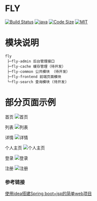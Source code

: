 # FLY
[![Build Status](https://travis-ci.com/peng49/fly.svg?branch=master)](https://travis-ci.com/peng49/fly)
[![java](https://img.shields.io/badge/language-java-orange.svg)](https://github.com/peng49/fly)
[![Code Size](https://img.shields.io/github/languages/code-size/peng49/fly.svg)](https://github.com/peng49/fly)
[![MIT](https://img.shields.io/badge/license-MIT-blue.svg)]((https://github.com/peng49/fly))


# 模块说明
```
fly
 ├─fly-admin 后台管理接口
 ├─fly-cache 缓存管理（待开发）
 ├─fly-common 公共模块 （待开发）
 ├─fly-frontend 前端页面模块 
 └─fly-search 查询模块 (待开发)
```


# 部分页面示例
首页
![首页](https://peng49.gitee.io/images/fly/index.jpg)

列表
![列表](https://peng49.gitee.io/images/fly/list.jpg)

详情
![详情](https://peng49.gitee.io/images/fly/detail.jpg)

个人主页
![个人主页](https://peng49.gitee.io/images/fly/user-center.jpg)

登录
![登录](https://peng49.gitee.io/images/fly/login.jpg)

注册
![注册](https://peng49.gitee.io/images/fly/register.jpg)


### 参考链接

[使用idea搭建Spring boot+jsp的简单web项目](https://www.cnblogs.com/fzly-88/p/12307063.html)
